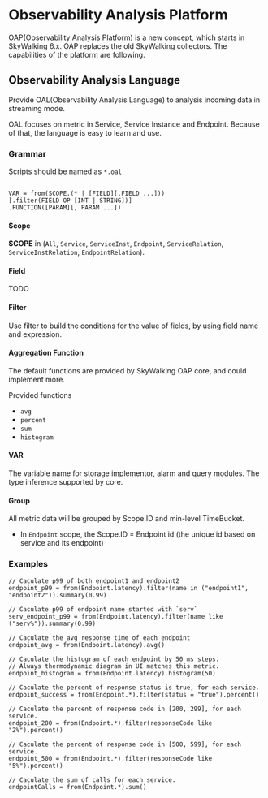 # Observability Analysis Platform
OAP(Observability Analysis Platform) is a new concept, which starts in SkyWalking 6.x. OAP replaces the 
old SkyWalking collectors. The capabilities of the platform are following.

## Observability Analysis Language
Provide OAL(Observability Analysis Language) to analysis incoming data in streaming mode. 

OAL focuses on metric in Service, Service Instance and Endpoint. Because of that, the language is easy to 
learn and use.

### Grammar
Scripts should be named as `*.oal`
```

VAR = from(SCOPE.(* | [FIELD][,FIELD ...]))
[.filter(FIELD OP [INT | STRING])]
.FUNCTION([PARAM][, PARAM ...])
```

#### Scope
**SCOPE** in (`All`, `Service`, `ServiceInst`, `Endpoint`, `ServiceRelation`, `ServiceInstRelation`, `EndpointRelation`).

#### Field
TODO

#### Filter
Use filter to build the conditions for the value of fields, by using field name and expression.

#### Aggregation Function
The default functions are provided by SkyWalking OAP core, and could implement more.

Provided functions
- `avg`
- `percent`
- `sum`
- `histogram`

#### VAR
The variable name for storage implementor, alarm and query modules. The type inference supported by core.

#### Group
All metric data will be grouped by Scope.ID and min-level TimeBucket. 

- In `Endpoint` scope, the Scope.ID = Endpoint id (the unique id based on service and its endpoint)

### Examples
```
// Caculate p99 of both endpoint1 and endpoint2
endpoint_p99 = from(Endpoint.latency).filter(name in ("endpoint1", "endpoint2")).summary(0.99)

// Caculate p99 of endpoint name started with `serv`
serv_endpoint_p99 = from(Endpoint.latency).filter(name like ("serv%")).summary(0.99)

// Caculate the avg response time of each endpoint
endpoint_avg = from(Endpoint.latency).avg()

// Caculate the histogram of each endpoint by 50 ms steps.
// Always thermodynamic diagram in UI matches this metric. 
endpoint_histogram = from(Endpoint.latency).histogram(50)

// Caculate the percent of response status is true, for each service.
endpoint_success = from(Endpoint.*).filter(status = "true").percent()

// Caculate the percent of response code in [200, 299], for each service.
endpoint_200 = from(Endpoint.*).filter(responseCode like "2%").percent()

// Caculate the percent of response code in [500, 599], for each service.
endpoint_500 = from(Endpoint.*).filter(responseCode like "5%").percent()

// Caculate the sum of calls for each service.
endpointCalls = from(Endpoint.*).sum()
```